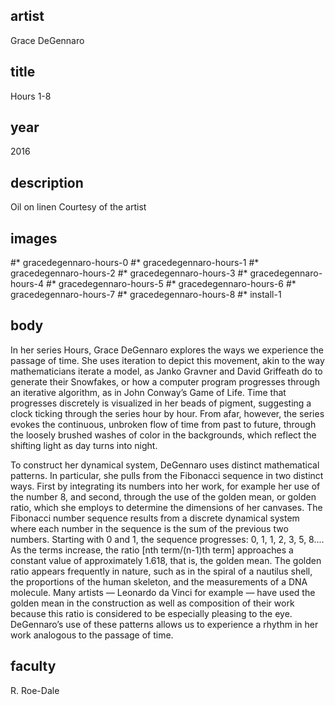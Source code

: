 ## artist
Grace DeGennaro 

## title
Hours 1-8

## year
2016 

## description
Oil on linen 
Courtesy of the artist 

## images
#* gracedegennaro-hours-0
#* gracedegennaro-hours-1
#* gracedegennaro-hours-2
#* gracedegennaro-hours-3
#* gracedegennaro-hours-4
#* gracedegennaro-hours-5
#* gracedegennaro-hours-6
#* gracedegennaro-hours-7
#* gracedegennaro-hours-8
#* install-1

## body
In her series Hours, Grace DeGennaro explores the ways we experience the passage of time. She uses iteration to depict this movement, akin to the way mathematicians iterate a model, as Janko Gravner and David Griffeath do to generate their Snowfakes, or how a computer program progresses through an iterative algorithm, as in John Conway’s Game of Life. Time that progresses discretely is visualized in her beads of pigment, suggesting a clock ticking through the series hour by hour. From afar, however, the series evokes the continuous, unbroken flow of time from past to future, through the loosely brushed washes of color in the backgrounds, which reflect the shifting light as day turns into night.

To construct her dynamical system, DeGennaro uses distinct mathematical patterns. In particular, she pulls from the Fibonacci sequence in two distinct ways. First by integrating its numbers into her work, for example her use of the number 8, and second, through the use of the golden mean, or golden ratio, which she employs to determine the dimensions of her canvases. The Fibonacci number sequence results from a discrete dynamical system where each number in the sequence is the sum of the previous two numbers. Starting with 0 and 1, the sequence progresses: 0, 1, 1, 2, 3, 5, 8.... As the terms increase, the ratio [nth term/(n-1)th term] approaches a constant value of approximately 1.618, that is, the golden mean. The golden ratio appears frequently in nature, such as in the spiral of a nautilus shell, the proportions of the human skeleton, and the measurements of a DNA molecule. Many artists — Leonardo da Vinci for example — have used the golden mean in the construction as well as composition of their work because this ratio is considered to be especially pleasing to the eye. DeGennaro’s use of these patterns allows us to experience a rhythm in her work analogous to the passage of time. 

## faculty
R. Roe-Dale